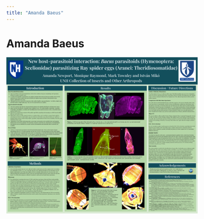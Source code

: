 ```yaml
---
title: "Amanda Baeus"
---
```


# Amanda Baeus

![Amanda Baeus Poster](/src/assets/images/URC_Posters/AmandaBaeus.png)
